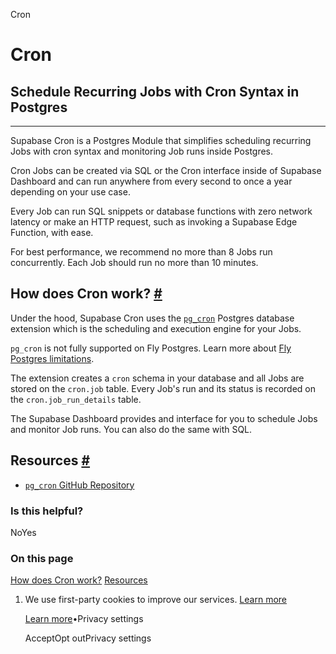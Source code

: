 Cron

# Cron

## Schedule Recurring Jobs with Cron Syntax in Postgres

* * *

Supabase Cron is a Postgres Module that simplifies scheduling recurring Jobs with cron syntax and monitoring Job runs inside Postgres.

Cron Jobs can be created via SQL or the Cron interface inside of Supabase Dashboard and can run anywhere from every second to once a year depending on your use case.

Every Job can run SQL snippets or database functions with zero network latency or make an HTTP request, such as invoking a Supabase Edge Function, with ease.

For best performance, we recommend no more than 8 Jobs run concurrently. Each Job should run no more than 10 minutes.

## How does Cron work? [\#](https://supabase.com/docs/guides/cron\#how-does-cron-work)

Under the hood, Supabase Cron uses the [`pg_cron`](https://github.com/citusdata/pg_cron) Postgres database extension which is the scheduling and execution engine for your Jobs.

`pg_cron` is not fully supported on Fly Postgres. Learn more about [Fly Postgres limitations](https://supabase.com/docs/guides/platform/fly-postgres#limitations).

The extension creates a `cron` schema in your database and all Jobs are stored on the `cron.job` table. Every Job's run and its status is recorded on the `cron.job_run_details` table.

The Supabase Dashboard provides and interface for you to schedule Jobs and monitor Job runs. You can also do the same with SQL.

## Resources [\#](https://supabase.com/docs/guides/cron\#resources)

- [`pg_cron` GitHub Repository](https://github.com/citusdata/pg_cron)

### Is this helpful?

NoYes

### On this page

[How does Cron work?](https://supabase.com/docs/guides/cron#how-does-cron-work) [Resources](https://supabase.com/docs/guides/cron#resources)

1. We use first-party cookies to improve our services. [Learn more](https://supabase.com/privacy#8-cookies-and-similar-technologies-used-on-our-european-services)



   [Learn more](https://supabase.com/privacy#8-cookies-and-similar-technologies-used-on-our-european-services)•Privacy settings





   AcceptOpt outPrivacy settings
